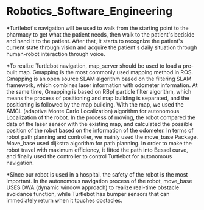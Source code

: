 # Robotics_Software_Engineering

*Turtlebot's navigation will be used to walk from the starting point to the pharmacy to get what the patient needs, then walk to the patient's bedside and hand it to the patient. After that, it starts to recognize the patient's current state through vision and acquire the patient's daily situation through human-robot interaction through voice.

*To realize Turtlebot navigation, map_server should be used to load a pre-built map. Gmapping is the most commonly used mapping method in ROS. Gmapping is an open source SLAM algorithm based on the filtering SLAM framework, which combines laser information with odometer information. At the same time, Gmapping is based on RBpf particle filter algorithm, which means the process of positioning and map building is separated, and the positioning is followed by the map building. With the map, we used the AMCL (adaptive Monte Carlo Localization) algorithm for autonomous Localization of the robot. In the process of moving, the robot compared the data of the laser sensor with the existing map, and calculated the possible position of the robot based on the information of the odometer. In terms of robot path planning and controller, we mainly used the move_base Package. Move_base used dijkstra algorithm for path planning. In order to make the robot travel with maximum efficiency, it fitted the path into Bessel curve, and finally used the controller to control Turtlebot for autonomous navigation.

*Since our robot is used in a hospital, the safety of the robot is the most important. In the autonomous navigation process of the robot, move_base USES DWA (dynamic window approach) to realize real-time obstacle avoidance function, while Turtlebot has bumper sensors that can immediately return when it touches obstacles.
